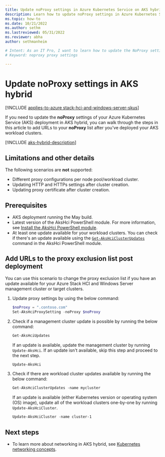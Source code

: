 ```yaml
---
title: Update noProxy settings in Azure Kubernetes Service on AKS hybrid
description: Learn how to update noProxy settings in Azure Kubernetes Service (AKS) on Azure Stack HCI or AKS on Windows Server.
ms.topic: how-to
ms.date: 10/21/2022
ms.author: sethm
ms.lastreviewed: 05/31/2022
ms.reviewer: abha
author: sethmanheim

# Intent: As an IT Pro, I want to learn how to update the NoProxy settings.
# Keyword: noproxy proxy settings

---
```


# Update noProxy settings in AKS hybrid

[!INCLUDE [applies-to-azure stack-hci-and-windows-server-skus](includes/aks-hci-applies-to-skus/aks-hybrid-applies-to-azure-stack-hci-windows-server-sku.md)]

If you need to update the **noProxy** settings of your Azure Kubernetes Service (AKS) deployment in AKS hybrid, you can walk through the steps in this article to add URLs to your **noProxy** list after you've deployed your AKS workload clusters.

[!INCLUDE [aks-hybrid-description](includes/aks-hybrid-description.md)]

## Limitations and other details

The following scenarios are **not** supported:
- Different proxy configurations per node pool/workload cluster.
- Updating HTTP and HTTPs settings after cluster creation.
- Updating proxy certificate after cluster creation.

## Prerequisites

* AKS deployment running the May build.<!--Build ID is too general - 2022? Link to build release notes?-->
* Latest version of the AksHci PowerShell module. For more information, see [Install the AksHci PowerShell module](kubernetes-walkthrough-powershell.md#install-the-akshci-powershell-module).
* At least one update available for your workload clusters. You can check if there's an update available using the [`Get-AksHciClusterUpdates`](/azure-stack/aks-hci/reference/ps/get-akshciclusterupdates) command in the AksHci PowerShell module.

## Add URLs to the proxy exclusion list post deployment

You can use this scenario to change the proxy exclusion list if you have an update available for your Azure Stack HCI and Windows Server management cluster or target clusters.

1. Update proxy settings by using the below command:

    ```powershell  
    $noProxy = ".contoso.com"
    Set-AksHciProxySetting -noProxy $noProxy 
    ```

2. Check if a management cluster update is possible by running the below command:

    ```powershell  
    Get-AksHciUpdates
    ```

    If an update is available, update the management cluster by running `Update-AksHci`. If an update isn't available, skip this step and proceed to the next step.

    ```powershell  
    Update-AksHci
    ```
   
3. Check if there are workload cluster updates available by running the below command:

    ```powershell  
    Get-AksHciClusterUpdates -name mycluster
    ```

    If an update is available (either Kubernetes version or operating system (OS) image), update all of the workload clusters one-by-one by running `Update-AksHciCluster`.
    
    ```powershell  
    Update-AksHciCluster -name cluster-1
    ```

## Next steps

- To learn more about networking in AKS hybrid, see [Kubernetes networking concepts](/azure-stack/aks-hci/concepts-node-networking).
